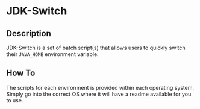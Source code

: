 # JDK-Switch

## Description
JDK-Switch is a set of batch script(s) that allows users to quickly switch their `JAVA_HOME` environment variable.

## How To
The scripts for each environment is provided within each operating system.  Simply go into the correct OS where it will have a readme available for you to use.